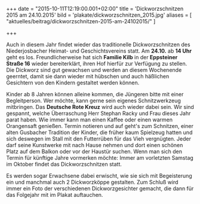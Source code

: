 +++
date = "2015-10-11T12:19:00.001+02:00"
title = 'Dickworzschnitzen 2015 am 24.10.2015'
bild = 'plakate/dickworzschnitzen_2015.jpg'
aliases = [
  "aktuelles/beitrag/dickworzschnitzen-2015-am-24102015/"
]

+++

Auch in diesem Jahr findet wieder das traditionelle Dickworzschnitzen des Niederjosbacher Heimat- und Geschichtsvereins statt. Am **24.10.** ab **14 Uhr** geht es los. Freundlicherweise hat sich **Familie Kilb** in der **Eppsteiner Straße 16** wieder bereiterklärt, ihren Hof hierfür zur Verfügung zu stellen. Die Dickworz sind gut gewachsen und werden an diesem Wochenende geerntet, damit sie dann wieder mit hübschen und auch häßlichen Gesichtern von den Kindern gestaltet werden können.

Kinder ab 8 Jahren können alleine kommen, die Jüngeren bitte mit einer Begleitperson. Wer möchte, kann gerne sein eigenes Schnitzwerkzeug mitbringen. Das **Deutsche Rote Kreuz** wird auch wieder dabei sein. Wir sind gespannt, welche Überraschung Herr Stephan Racky und Frau dieses Jahr parat haben. Wie immer kann man einen Kaffee oder einen warmen Orangensaft genießen. Termin notieren und auf geht's zum Schnitzen, einer alten Gusbacher Tradition der Kinder, die früher kaum Spielzeug hatten und sich deswegen im Stall mit den Futterrüben für das Vieh vergnügten. Jeder darf seine Kunstwerke mit nach Hause nehmen und dort einen schönen Platz auf dem Balkon oder vor der Haustür suchen. Wenn man sich den Termin für künftige Jahre vormerken möchte: Immer am vorletzten Samstag im Oktober findet das Dickworzschnitzen statt.

Es werden sogar Erwachsene dabei erwischt, wie sie sich mit Begeisterung ein und manchmal auch 2 Dickworzköppe gestalten. Zum Schluß wird immer ein Foto der verschiedenen Dickworzgesichter gemacht, die dann für das Folgejahr mit im Plakat auftauchen. 

      